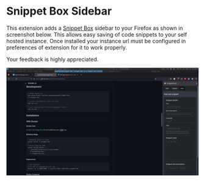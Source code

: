 # Snippet Box Sidebar
This extension adds a [Snippet Box](https://github.com/pawelmalak/snippet-box) sidebar to your Firefox as shown in screenshot below. This allows easy saving of code snippets to your self hosted instance. Once installed your instance url must be configured in preferences of extension for it to work properly. 

Your feedback is highly appreciated.

![](./screenshot.png)

